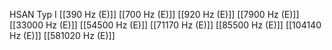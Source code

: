 HSAN Typ I
[[390 Hz (E)]]
[[700 Hz (E)]]
[[920 Hz (E)]]
[[7900 Hz (E)]]
[[33000 Hz (E)]]
[[54500 Hz (E)]]
[[71170 Hz (E)]]
[[85500 Hz (E)]]
[[104140 Hz (E)]]
[[581020 Hz (E)]]